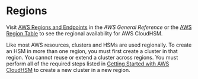 # Regions<a name="regions"></a>

Visit [AWS Regions and Endpoints](http://docs.aws.amazon.com/general/latest/gr/rande.html#cloudhsm_region) in the *AWS General Reference* or the [AWS Region Table](https://aws.amazon.com/about-aws/global-infrastructure/regional-product-services/) to see the regional availability for AWS CloudHSM\. 

Like most AWS resources, clusters and HSMs are used regionally\. To create an HSM in more than one region, you must first create a cluster in that region\. You cannot reuse or extend a cluster across regions\. You must perform all of the required steps listed in [Getting Started with AWS CloudHSM](getting-started.md) to create a new cluster in a new region\. 